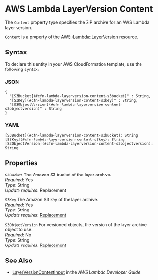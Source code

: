 # AWS Lambda LayerVersion Content<a name="aws-properties-lambda-layerversion-content"></a>

<a name="aws-properties-lambda-layerversion-content-description"></a>The `Content` property type specifies the ZIP archive for an AWS Lambda layer version\.

<a name="aws-properties-lambda-layerversion-content-inheritance"></a> `Content` is a property of the [AWS::Lambda::LayerVersion](aws-resource-lambda-layerversion.md) resource\.

## Syntax<a name="aws-properties-lambda-layerversion-content-syntax"></a>

To declare this entity in your AWS CloudFormation template, use the following syntax:

### JSON<a name="aws-properties-lambda-layerversion-content-syntax.json"></a>

```
{
  "[S3Bucket](#cfn-lambda-layerversion-content-s3bucket)" : String,
  "[S3Key](#cfn-lambda-layerversion-content-s3key)" : String,
  "[S3ObjectVersion](#cfn-lambda-layerversion-content-s3objectversion)" : String
}
```

### YAML<a name="aws-properties-lambda-layerversion-content-syntax.yaml"></a>

```
[S3Bucket](#cfn-lambda-layerversion-content-s3bucket): String
[S3Key](#cfn-lambda-layerversion-content-s3key): String
[S3ObjectVersion](#cfn-lambda-layerversion-content-s3objectversion): String
```

## Properties<a name="aws-properties-lambda-layerversion-content-properties"></a>

`S3Bucket`  <a name="cfn-lambda-layerversion-content-s3bucket"></a>
The Amazon S3 bucket of the layer archive\.  
 *Required*: Yes  
 *Type*: String  
 *Update requires*: [Replacement](using-cfn-updating-stacks-update-behaviors.md#update-replacement) 

`S3Key`  <a name="cfn-lambda-layerversion-content-s3key"></a>
The Amazon S3 key of the layer archive\.  
 *Required*: Yes  
 *Type*: String  
 *Update requires*: [Replacement](using-cfn-updating-stacks-update-behaviors.md#update-replacement) 

`S3ObjectVersion`  <a name="cfn-lambda-layerversion-content-s3objectversion"></a>
For versioned objects, the version of the layer archive object to use\.  
 *Required*: No  
 *Type*: String  
 *Update requires*: [Replacement](using-cfn-updating-stacks-update-behaviors.md#update-replacement) 

## See Also<a name="aws-properties-lambda-layerversion-content-seealso"></a>
+ [LayerVersionContentInput](https://docs.aws.amazon.com/lambda/latest/dg/API_LayerVersionContentInput.html) in the *AWS Lambda Developer Guide*